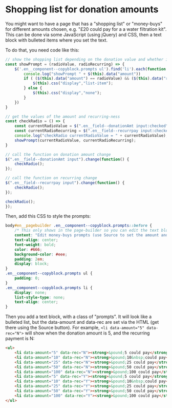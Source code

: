# Shopping list for donation amounts
You might want to have a page that has a "shopping list" or "money-buys" for different amounts chosen, e.g. "£20 could pay for a a water filtration kit". 
This can be done via some JavaScript (using jQuery) and CSS, then a text block with bulleted items where you set the text.

To do that, you need code like this:

```js
// show the shopping list depending on the donation value and whether it is recurring or not:
const showPrompt = (radioValue, radioRecurring) => {
    $('.en__component--copyblock.prompts ul').find('li').each(function () {
        console.log("showPrompt " + $(this).data("amount"))
        if ( ($(this).data("amount") == radioValue) && ($(this).data("rec") == radioRecurring) ){
            $(this).css("display","list-item");
        } else {
            $(this).css("display","none");
        }
    })
}

// get the values of the amount and recurring-ness
const checkRadio = () => {
    const currentRadioValue = $(".en__field--donationAmt input:checked").val();
    const currentRadioRecurring = $(".en__field--recurrpay input:checked").val();
    console.log("checkRadio currentRadioValue = " + currentRadioValue);
    showPrompt(currentRadioValue, currentRadioRecurring);
}       

// call the function on donation amount change
$(".en__field--donationAmt input").change(function() {
    checkRadio();
});

// call the function on recurring change
$(".en__field--recurrpay input").change(function() {
    checkRadio();
});

checkRadio();
});
```

Then, add this CSS to style the prompts:

```css
body#en__pagebuilder .en__component--copyblock.prompts::before {
    /* This only shows in the page-builder so you can edit the text block */
    content: "Edit money-buys prompts (use Source to set the amount and recurring flags)";
    text-align: center;
    font-weight: bold;
    color: #666;
    background-color: #eee;
    padding: 2em;
    display: block;
}
.en__component--copyblock.prompts ul {
    padding: 0;
}
.en__component--copyblock.prompts li {
    display: none;
    list-style-type: none;
    text-align: center;
}
```

Then you add a text block, with a class of "prompts". 
It will look like a bulleted list, but the data-amount and data-rec are set via the HTML (get there using the Source button).
For example, ```<li data-amount="5" data-rec="N">``` will show when the donation amount is 5, and the recurring payment is N:

```html
<ul>
	<li data-amount="5" data-rec="N"><strong>&pound;5 could pay</strong> for xxx...</li>
	<li data-amount="10" data-rec="N"><strong>&pound;10&nbsp;could pay</strong> for xxx...</li>
	<li data-amount="25" data-rec="N"><strong>&pound;25 could pay</strong> for xxx...</li>
	<li data-amount="50" data-rec="N"><strong>&pound;50 could pay</strong> for xxx...</li>
	<li data-amount="100" data-rec="N"><strong>&pound;100 could pay</strong> for xxx...</li>
	<li data-amount="5" data-rec="Y"><strong>&pound;5 could pay</strong> for xxx...</li>
	<li data-amount="10" data-rec="Y"><strong>&pound;10&nbsp;could pay</strong> for xxx...</li>
	<li data-amount="25" data-rec="Y"><strong>&pound;25 could pay</strong> for xxx...</li>
	<li data-amount="50" data-rec="Y"><strong>&pound;50 could pay</strong> for xxx...</li>
	<li data-amount="100" data-rec="Y"><strong>&pound;100 could pay</strong> for xxx...</li>
</ul>
```
